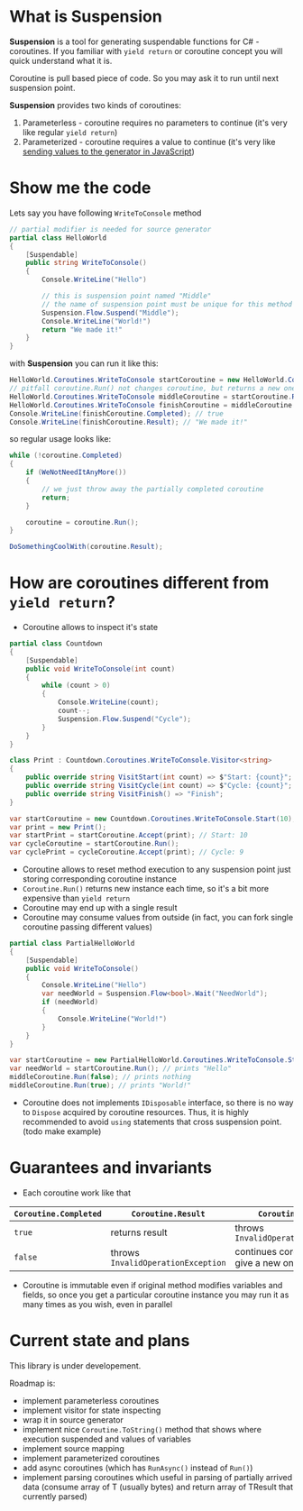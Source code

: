 # What is Suspension

__Suspension__ is a tool for generating suspendable functions for C# - coroutines. If you familiar with `yield return` or coroutine concept you will quick understand what it is.

Coroutine is pull based piece of code. So you may ask it to run until next suspension point.

__Suspension__ provides two kinds of coroutines:

1. Parameterless - coroutine requires no parameters to continue (it's very like regular `yield return`)
1. Parameterized - coroutine requires a value to continue (it's very like [sending values to the generator in JavaScript](https://developer.mozilla.org/en-US/docs/Web/JavaScript/Reference/Global_Objects/Generator/next#Sending_values_to_the_generator))

# Show me the code

Lets say you have following `WriteToConsole` method

```csharp
// partial modifier is needed for source generator
partial class HelloWorld
{ 
    [Suspendable]
    public string WriteToConsole()
    {
        Console.WriteLine("Hello")

        // this is suspension point named "Middle"
        // the name of suspension point must be unique for this method
        Suspension.Flow.Suspend("Middle");
        Console.WriteLine("World!")
        return "We made it!"
    }
}
```

with __Suspension__ you can run it like this:

```csharp
HelloWorld.Coroutines.WriteToConsole startCoroutine = new HelloWorld.Coroutines.WriteToConsole.Start();
// pitfall coroutine.Run() not changes coroutine, but returns a new one, so you need to store it
HelloWorld.Coroutines.WriteToConsole middleCoroutine = startCoroutine.Run(); // prints "Hello"
HelloWorld.Coroutines.WriteToConsole finishCoroutine = middleCoroutine.Run(); // prints "World!"
Console.WriteLine(finishCoroutine.Completed); // true
Console.WriteLine(finishCoroutine.Result); // "We made it!"
```

so regular usage looks like:

```csharp
while (!coroutine.Completed)
{
    if (WeNotNeedItAnyMore())
    {
        // we just throw away the partially completed coroutine
        return;
    }

    coroutine = coroutine.Run();
}

DoSomethingCoolWith(coroutine.Result);
```

# How are coroutines different from `yield return`?

- Coroutine allows to inspect it's state
```csharp
partial class Countdown
{ 
    [Suspendable]
    public void WriteToConsole(int count)
    {
        while (count > 0)
        {
            Console.WriteLine(count);
            count--;
            Suspension.Flow.Suspend("Cycle");
        }
    }
}

class Print : Countdown.Coroutines.WriteToConsole.Visitor<string>
{
    public override string VisitStart(int count) => $"Start: {count}";
    public override string VisitCycle(int count) => $"Cycle: {count}";
    public override string VisitFinish() => "Finish";
}

var startCoroutine = new Countdown.Coroutines.WriteToConsole.Start(10);
var print = new Print();
var startPrint = startCoroutine.Accept(print); // Start: 10
var cycleCoroutine = startCoroutine.Run();
var cyclePrint = cycleCoroutine.Accept(print); // Cycle: 9
```
- Coroutine allows to reset method execution to any suspension point just storing corresponding coroutine instance
- `Coroutine.Run()` returns new instance each time, so it's a bit more expensive than `yield return`
- Coroutine may end up with a single result
- Coroutine may consume values from outside (in fact, you can fork single coroutine passing different values)
```csharp
partial class PartialHelloWorld
{ 
    [Suspendable]
    public void WriteToConsole()
    {
        Console.WriteLine("Hello")
        var needWorld = Suspension.Flow<bool>.Wait("NeedWorld");
        if (needWorld)
        {
            Console.WriteLine("World!")
        }
    }
}

var startCoroutine = new PartialHelloWorld.Coroutines.WriteToConsole.Start();
var needWorld = startCoroutine.Run(); // prints "Hello"
middleCoroutine.Run(false); // prints nothing
middleCoroutine.Run(true); // prints "World!"
```
- Coroutine does not implements `IDisposable` interface, so there is no way to `Dispose` acquired by coroutine resources. Thus, it is highly recommended to avoid `using` statements that cross suspension point. (todo make example)

# Guarantees and invariants

- Each coroutine work like that

| `Coroutine.Completed` | `Coroutine.Result`                 | `Coroutine.Run()`                      |
|-----------------------|------------------------------------|----------------------------------------|
| `true`                | returns result                     | throws `InvalidOperationException`     |
| `false`               | throws `InvalidOperationException` | continues coroutine and give a new one |

- Coroutine is immutable even if original method modifies variables and fields, so once you get a particular coroutine instance you may run it as many times as you wish, even in parallel


# Current state and plans

This library is under developement.

Roadmap is:
- implement parameterless coroutines
- implement visitor for state inspecting
- wrap it in source generator
- implement nice `Coroutine.ToString()` method that shows where execution suspended and values of variables
- implement source mapping
- implement parameterized coroutines
- add async coroutines (which has `RunAsync()` instead of `Run()`)
- implement parsing coroutines which useful in parsing of partially arrived data (consume array of T (usually bytes) and return array of TResult that currently parsed)